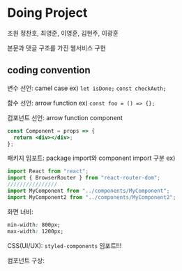 # Doing Project

조원 정찬호, 최영준, 이영훈, 김현주, 이광훈

본문과 댓글 구조를 가진 웹서비스 구현

## coding convention

변수 선언: camel case
ex) `let isDone;` `const checkAuth;`

함수 선언: arrow function
ex) `const foo = () => {};`

컴포넌트 선언: arrow function component

```jsx
const Component = props => {
  return <div></div>;
};
```

패키지 임포트: package import와 component import 구분
ex)

```jsx
import React from "react";
import { BrowserRouter } from "react-router-dom";
////////////////
import MyComponent from "../components/MyComponent";
import MyComponent2 from "../components/MyComponent2";
```

화면 너비:

```css
min-width: 800px;
max-width: 1200px;
```

CSS(UI/UX):
`styled-components` 임포트!!!

컴포넌트 구상:

